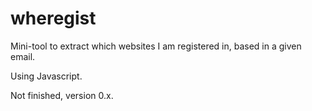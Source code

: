 # wheregist
Mini-tool to extract which websites I am registered in, based in a given email.

Using Javascript.

Not finished, version 0.x.

